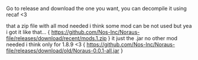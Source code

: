 Go to release and download the one you want, you can decompile it using recaf <3

that a zip file with all mod needed i think some mod can be not used but yea i got it like that... {
https://github.com/Nos-Inc/Noraus-file/releases/download/recent/mods.1.zip
}
it just the .jar no other mod needed i think only for 1.8.9 <3 {
https://github.com/Nos-Inc/Noraus-file/releases/download/old/Noraus-0.0.1-all.jar
}
